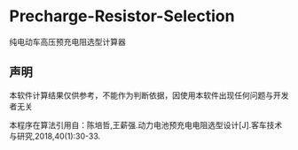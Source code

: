 # Precharge-Resistor-Selection

纯电动车高压预充电阻选型计算器

## 声明

本软件计算结果仅供参考，不能作为判断依据，因使用本软件出现任何问题与开发者无关

本程序在算法引用自：陈培哲,王薪强.动力电池预充电电阻选型设计[J].客车技术与研究,2018,40(1):30-33.